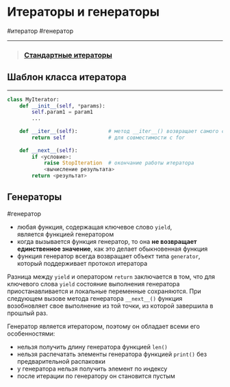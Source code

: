 # Итераторы и генераторы
#итератор #генератор
***

>### [Стандартные итераторы](Встроенные%20функции/встроенные%20функции%20по%20назначению.md#Итераторы)

## Шаблон класса итератора
***
```python
class MyIterator:
    def __init__(self, *params):
        self.param1 = param1
        ...
        
	def __iter__(self):          # метод __iter__() возвращает самого себя
        return self              # для совместимости с for
    
    def __next__(self):
        if <условие>:
            raise StopIteration  # окончание работы итератора
            <вычисление результата>
        return <результат>

```

## Генераторы
#генератор 
-   любая функция, содержащая ключевое слово `yield`, является функцией генератором
-   когда вызывается функция генератор, то она **не возвращает единственное значение**, как это делает обыкновенная функция
-   функция генератор всегда возвращает объект типа `generator`, который поддерживает протокол итератора

Разница между `yield` и оператором `return` заключается в том, что для ключевого слова `yield` состояние выполнения генератора приостанавливается и локальные переменные сохраняются. При следующем вызове метода генератора `__next__()` функция возобновляет свое выполнение из той точки, из которой завершила в прошлый раз.

Генератор является итератором, поэтому он обладает всеми его особенностями:

-   нельзя получить длину генератора функцией `len()`
-   нельзя распечатать элементы генератора функцией `print()` без предварительной распаковки
-   у генератора нельзя получить элемент по индексу
-   после итерации по генератору он становится пустым